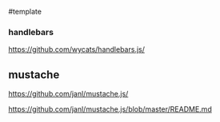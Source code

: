 #template

### handlebars
https://github.com/wycats/handlebars.js/

## mustache
https://github.com/janl/mustache.js/

https://github.com/janl/mustache.js/blob/master/README.md

